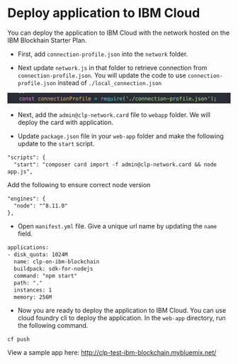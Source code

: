 # Deploy application to IBM Cloud

You can deploy the application to IBM Cloud with the network hosted on the IBM Blockhain Starter Plan.

* First, add `connection-profile.json` into the `network` folder.


* Next update `network.js` in that folder to retrieve connection from `connection-profile.json`.  You will update the code to use `connection-profile.json` instead of `./local_connection.json`

<p align="center">
  <img width="800"  src="doc-images/connection-profile-code.png">
</p>


* Next, add the `admin@clp-network.card` file to `webapp` folder.  We will deploy the card with application.

* Update `package.json` file in your `web-app` folder and make the following update to the `start` script.
```
"scripts": {
  "start": "composer card import -f admin@clp-network.card && node app.js",
```
Add the following to ensure correct node version
```
"engines": {
  "node": "^8.11.0"
},
```

* Open `manifest.yml` file. Give a unique url name by updating the `name` field.
```
applications:
- disk_quota: 1024M
  name: clp-on-ibm-blockchain
  buildpack: sdk-for-nodejs
  command: "npm start"
  path: "."
  instances: 1
  memory: 256M
```

* Now you are ready to deploy the application to IBM Cloud.  You can use cloud foundry cli to deploy the application.  In the `web-app` directory, run the following command.

```
cf push
```

View a sample app here: http://clp-test-ibm-blockchain.mybluemix.net/
